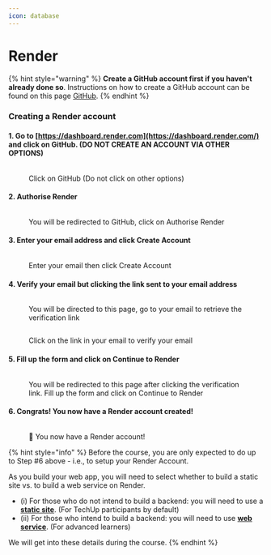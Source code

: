 ```yaml
---
icon: database
---
```


# Render

{% hint style="warning" %}
**Create a GitHub account first if you haven't already done so**. Instructions on how to create a GitHub account can be found on this page [GitHub](../github.md).
{% endhint %}

### Creating a Render account

#### 1. Go to [https://dashboard.render.com](https://dashboard.render.com/) and click on GitHub. (DO NOT CREATE AN ACCOUNT VIA OTHER OPTIONS)

<figure><img src="../../../.gitbook/assets/ren-1.avif" alt=""><figcaption><p>Click on GitHub (Do not click on other options)</p></figcaption></figure>

#### 2. Authorise Render

<figure><img src="../../../.gitbook/assets/ren-2.avif" alt=""><figcaption><p>You will be redirected to GitHub, click on Authorise Render</p></figcaption></figure>

#### 3. Enter your email address and click Create Account

<figure><img src="../../../.gitbook/assets/ren-3.avif" alt=""><figcaption><p>Enter your email then click Create Account</p></figcaption></figure>

#### 4. Verify your email but clicking the link sent to your email address

<figure><img src="../../../.gitbook/assets/ren-4.avif" alt=""><figcaption><p>You will be directed to this page, go to your email to retrieve the verification link</p></figcaption></figure>

<figure><img src="../../../.gitbook/assets/ren-5.avif" alt=""><figcaption><p>Click on the link in your email to verify your email</p></figcaption></figure>

#### 5. Fill up the form and click on Continue to Render

<figure><img src="../../../.gitbook/assets/ren-6.avif" alt=""><figcaption><p>You will be redirected to this page after clicking the verification link. Fill up the form and click on Continue to Render</p></figcaption></figure>

#### 6. Congrats! You now have a Render account created!

<figure><img src="../../../.gitbook/assets/ren-7.avif" alt=""><figcaption><p>🎉 You now have a Render account!</p></figcaption></figure>



{% hint style="info" %}
Before the course, you are only expected to do up to Step #6 above - i.e., to setup your Render Account.&#x20;

As you build your web app, you will need to select whether to build a static site vs. to build a web service on Render.&#x20;

* (i) For those who do not intend to build a backend: you will need to use a [**static site**](for-websites-without-backend-default-for-techup.md). (For TechUp participants by default)
* (ii) For those who intend to build a backend: you will need to use [**web service**](for-websites-with-backend-for-advanced-learners.md). (For advanced learners)&#x20;

We will get into these details during the course.&#x20;
{% endhint %}
